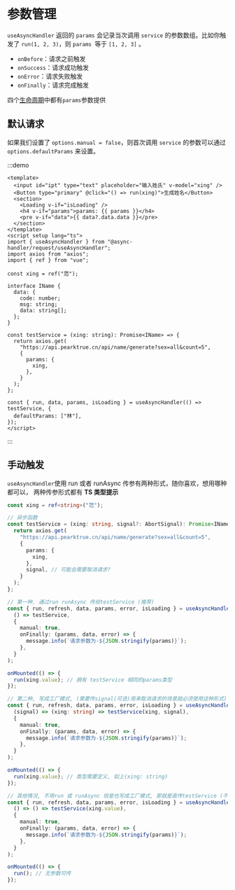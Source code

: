 # 参数管理

`useAsyncHandler` 返回的 `params` 会记录当次调用 `service` 的参数数组。比如你触发了 `run(1, 2, 3)`，则 `params `等于 `[1, 2, 3]` 。

- `onBefore`：请求之前触发
- `onSuccess`：请求成功触发
- `onError`：请求失败触发
- `onFinally`：请求完成触发

四个[生命周期](./lifecycle.md)中都有`params`参数提供

## 默认请求

如果我们设置了 `options.manual = false`，则首次调用 `service` 的参数可以通过 `options.defaultParams` 来设置。

:::demo

```vue
<template>
  <input id="ipt" type="text" placeholder="输入姓氏" v-model="xing" />
  <Button type="primary" @click="() => run(xing)">生成姓名</Button>
  <section>
    <Loading v-if="isLoading" />
    <h4 v-if="params">params: {{ params }}</h4>
    <pre v-if="data">{{ data?.data.data }}</pre>
  </section>
</template>
<script setup lang="ts">
import { useAsyncHandler } from "@async-handler/request/useAsyncHandler";
import axios from "axios";
import { ref } from "vue";

const xing = ref("范");

interface IName {
  data: {
    code: number;
    msg: string;
    data: string[];
  };
}

const testService = (xing: string): Promise<IName> => {
  return axios.get(
    "https://api.pearktrue.cn/api/name/generate?sex=all&count=5",
    {
      params: {
        xing,
      },
    }
  );
};

const { run, data, params, isLoading } = useAsyncHandler(() => testService, {
  defaultParams: ["林"],
});
</script>
```

:::

## 手动触发

`useAsyncHandler`使用 run 或者 runAsync 传参有两种形式，随你喜欢，想用哪种都可以， 两种传参形式都有 **TS 类型提示**

```ts
const xing = ref<string>("范");

// 异步函数
const testService = (xing: string, signal?: AbortSignal): Promise<IName> => {
  return axios.get(
    "https://api.pearktrue.cn/api/name/generate?sex=all&count=5",
    {
      params: {
        xing,
      },
      signal, // 可能会需要取消请求?
    }
  );
};

// 第一种, 通过run runAsync 传给testService (推荐)
const { run, refresh, data, params, error, isLoading } = useAsyncHandler(
  () => testService,
  {
    manual: true,
    onFinally: (params, data, error) => {
      message.info(`请求参数为-${JSON.stringify(params)}`);
    },
  }
);

onMounted(() => {
  run(xing.value); // 拥有 testService 相同的params类型
});

// 第二种, 写成工厂模式, (需要传signal(可选)用来取消请求的场景就必须使用这种形式)
const { run, refresh, data, params, error, isLoading } = useAsyncHandler(
  (signal) => (xing: string) => testService(xing, signal),
  {
    manual: true,
    onFinally: (params, data, error) => {
      message.info(`请求参数为-${JSON.stringify(params)}`);
    },
  }
);

onMounted(() => {
  run(xing.value); // 类型需要定义, 如上(xing: string)
});

// 其他情况, 不用run 或 runAsync 但是也写成工厂模式, 那就是直传testService (不推荐)
const { run, refresh, data, params, error, isLoading } = useAsyncHandler(
  () => () => testService(xing.value),
  {
    manual: true,
    onFinally: (params, data, error) => {
      message.info(`请求参数为-${JSON.stringify(params)}`);
    },
  }
);

onMounted(() => {
  run(); // 无参数可传
});
```
